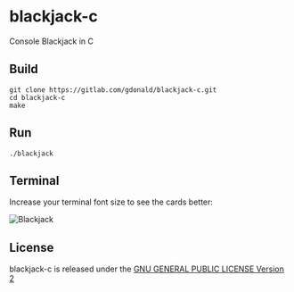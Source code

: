 # blackjack-c
Console Blackjack in C

## Build
    git clone https://gitlab.com/gdonald/blackjack-c.git
    cd blackjack-c
    make

## Run
    ./blackjack

## Terminal

Increase your terminal font size to see the cards better:

![Blackjack](https://gitlab.com/gdonald/blackjack-c/raw/master/bj.png)

## License

blackjack-c is released under the [GNU GENERAL PUBLIC LICENSE Version 2](https://opensource.org/licenses/GPL-2.0)
